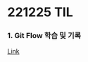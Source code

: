 # 221225 TIL
### 1. Git Flow 학습 및 기록
[Link](https://www.devops-eljoe.com/5f3b5f4d-f646-4536-a24a-b088f6facabb)